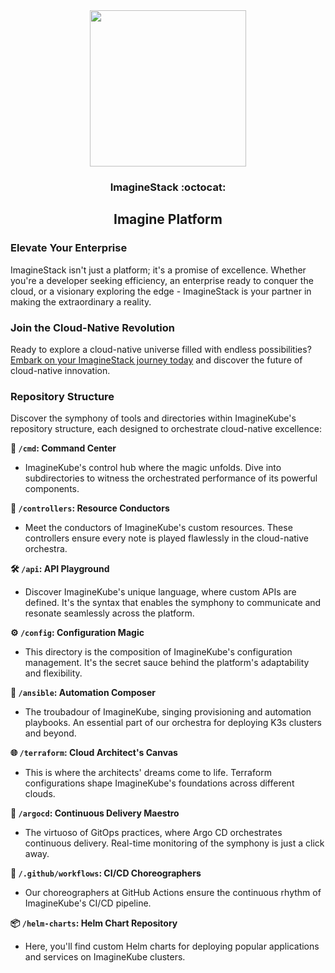   <div align="center">

<img src="https://avatars.githubusercontent.com/u/133197904?v=4" align="center" width="250px" height="250px"/>

### ImagineStack :octocat:

</div>

<h2 align="center">Imagine Platform</h2>

### Elevate Your Enterprise

ImagineStack isn't just a platform; it's a promise of excellence. Whether you're a developer seeking efficiency, an enterprise ready to conquer the cloud, or a visionary exploring the edge - ImagineStack is your partner in making the extraordinary a reality.

### Join the Cloud-Native Revolution

Ready to explore a cloud-native universe filled with endless possibilities? [Embark on your ImagineStack journey today](https://imaginestack.io/) and discover the future of cloud-native innovation.

### Repository Structure

Discover the symphony of tools and directories within ImagineKube's repository structure, each designed to orchestrate cloud-native excellence:

**🚀 `/cmd`: Command Center**
   - ImagineKube's control hub where the magic unfolds. Dive into subdirectories to witness the orchestrated performance of its powerful components.

**🎵 `/controllers`: Resource Conductors**
   - Meet the conductors of ImagineKube's custom resources. These controllers ensure every note is played flawlessly in the cloud-native orchestra.

**🛠 `/api`: API Playground**
   - Discover ImagineKube's unique language, where custom APIs are defined. It's the syntax that enables the symphony to communicate and resonate seamlessly across the platform.

**⚙️ `/config`: Configuration Magic**
   - This directory is the composition of ImagineKube's configuration management. It's the secret sauce behind the platform's adaptability and flexibility.

**🔧 `/ansible`: Automation Composer**
   - The troubadour of ImagineKube, singing provisioning and automation playbooks. An essential part of our orchestra for deploying K3s clusters and beyond.

**🌐 `/terraform`: Cloud Architect's Canvas**
   - This is where the architects' dreams come to life. Terraform configurations shape ImagineKube's foundations across different clouds.

**🌊 `/argocd`: Continuous Delivery Maestro**
   - The virtuoso of GitOps practices, where Argo CD orchestrates continuous delivery. Real-time monitoring of the symphony is just a click away.

**🚦 `/.github/workflows`: CI/CD Choreographers**
   - Our choreographers at GitHub Actions ensure the continuous rhythm of ImagineKube's CI/CD pipeline.

**📦 `/helm-charts`: Helm Chart Repository**
   - Here, you'll find custom Helm charts for deploying popular applications and services on ImagineKube clusters.

